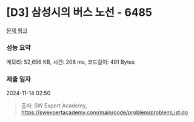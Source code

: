 # [D3] 삼성시의 버스 노선 - 6485 

[문제 링크](https://swexpertacademy.com/main/code/problem/problemDetail.do?contestProbId=AWczm7QaACgDFAWn) 

### 성능 요약

메모리: 52,656 KB, 시간: 208 ms, 코드길이: 491 Bytes

### 제출 일자

2024-11-14 02:50



> 출처: SW Expert Academy, https://swexpertacademy.com/main/code/problem/problemList.do